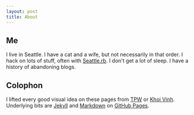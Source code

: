 ```yaml
---
layout: post
title: About
---
```


## Me

I live in Seattle. I have a cat and a wife, but not necessarily in that order. I hack on lots of stuff, often with [Seattle.rb][]. I don't get a lot of sleep. I have a history of abandoning blogs.

[Seattle.rb]: http://www.seattlerb.org

## Colophon

I lifted every good visual idea on these pages from [TPW][] or [Khoi Vinh][]. Underlying bits are [Jekyll][] and [Markdown][] on [GitHub Pages][].

[TPW]:          http://github.com/mojombo
[Khoi Vinh]:    http://www.subtraction.com
[Jekyll]:       http://github.com/mojombo/jekyll
[Markdown]:     http://daringfireball.net/projects/markdown
[GitHub Pages]: http://github.com/blog/272-github-pages
